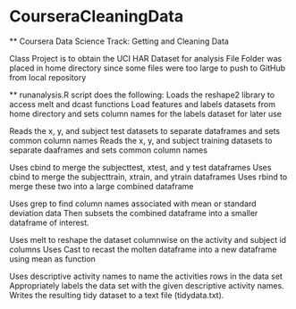 CourseraCleaningData
====================

** Coursera Data Science Track: Getting and Cleaning Data

Class Project is to obtain the UCI HAR Dataset for analysis
File Folder was placed in home directory since some files were too large to push to GitHub from local repository

** runanalysis.R script does the following:
Loads the reshape2 library to access melt and dcast functions
Load features and labels datasets from home directory and sets column names for the labels dataset for later use

Reads the x, y, and subject test datasets to separate dataframes and sets common column names 
Reads the x, y, and subject training datasets to separate daaframes and sets common column names

Uses cbind to merge the subjecttest, xtest, and y test dataframes
Uses cbind to merge the subjecttrain, xtrain, and ytrain dataframes
Uses rbind to merge these two into a large combined dataframe

Uses grep to find column names associated with mean or standard deviation data 
Then subsets the combined dataframe into a smaller dataframe of interest.

Uses melt to reshape the dataset columnwise on the activity and subject id columns
Uses Cast to recast the molten dataframe into a new dataframe using mean as function

Uses descriptive activity names to name the activities rows in the data set
Appropriately labels the data set with the given descriptive activity names.
Writes the resulting tidy dataset to a text file (tidydata.txt).
